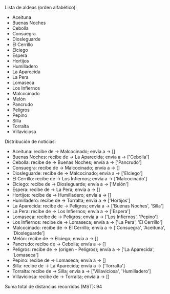 Lista de aldeas (orden alfabético):
- Aceituna
- Buenas Noches
- Cebolla
- Consuegra
- Diosleguarde
- El Cerrillo
- Elciego
- Espera
- Hortijos
- Humilladero
- La Aparecida
- La Pera
- Lomaseca
- Los Infiernos
- Malcocinado
- Melón
- Pancrudo
- Peligros
- Pepino
- Silla
- Torralta
- Villaviciosa

Distribución de noticias:
- Aceituna: recibe de -> Malcocinado; envía a -> []
- Buenas Noches: recibe de -> La Aparecida; envía a -> ['Cebolla']
- Cebolla: recibe de -> Buenas Noches; envía a -> ['Pancrudo']
- Consuegra: recibe de -> Malcocinado; envía a -> []
- Diosleguarde: recibe de -> Malcocinado; envía a -> ['Elciego']
- El Cerrillo: recibe de -> Los Infiernos; envía a -> ['Malcocinado']
- Elciego: recibe de -> Diosleguarde; envía a -> ['Melón']
- Espera: recibe de -> La Pera; envía a -> []
- Hortijos: recibe de -> Humilladero; envía a -> []
- Humilladero: recibe de -> Torralta; envía a -> ['Hortijos']
- La Aparecida: recibe de -> Peligros; envía a -> ['Buenas Noches', 'Silla']
- La Pera: recibe de -> Los Infiernos; envía a -> ['Espera']
- Lomaseca: recibe de -> Peligros; envía a -> ['Los Infiernos', 'Pepino']
- Los Infiernos: recibe de -> Lomaseca; envía a -> ['La Pera', 'El Cerrillo']
- Malcocinado: recibe de -> El Cerrillo; envía a -> ['Consuegra', 'Aceituna', 'Diosleguarde']
- Melón: recibe de -> Elciego; envía a -> []
- Pancrudo: recibe de -> Cebolla; envía a -> []
- Peligros: recibe de -> (origen - Peligros); envía a -> ['La Aparecida', 'Lomaseca']
- Pepino: recibe de -> Lomaseca; envía a -> []
- Silla: recibe de -> La Aparecida; envía a -> ['Torralta']
- Torralta: recibe de -> Silla; envía a -> ['Villaviciosa', 'Humilladero']
- Villaviciosa: recibe de -> Torralta; envía a -> []

Suma total de distancias recorridas (MST): 94





